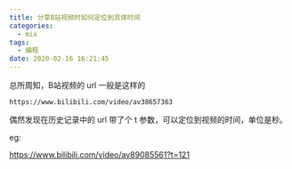 ```yaml
---
title: 分享B站视频时如何定位到具体时间
categories:
  - mix
tags:
  - 编程
date: 2020-02-16 16:21:45
---
```




总所周知，B站视频的 url 一般是这样的

```
https://www.bilibili.com/video/av38657363
```

偶然发现在历史记录中的 url 带了个 t 参数，可以定位到视频的时间，单位是秒。

eg:

https://www.bilibili.com/video/av89085561?t=121

